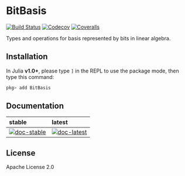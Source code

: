 # BitBasis

[![Build Status](https://travis-ci.com/QuantumBFS/BitBasis.jl.svg?branch=master)](https://travis-ci.com/QuantumBFS/BitBasis.jl)
[![Codecov](https://codecov.io/gh/QuantumBFS/BitBasis.jl/branch/master/graph/badge.svg)](https://codecov.io/gh/QuantumBFS/BitBasis.jl)
[![Coveralls](https://coveralls.io/repos/github/QuantumBFS/BitBasis.jl/badge.svg?branch=master)](https://coveralls.io/github/QuantumBFS/BitBasis.jl?branch=master)

Types and operations for basis represented by bits in linear algebra.

## Installation

In Julia **v1.0+**, please type `]` in the REPL to use the package mode, then type this command:

```julia
pkg> add BitBasis
```

## Documentation

| stable | latest |
|:-------|:-------|
|[![doc-stable](https://img.shields.io/badge/docs-stable-blue.svg)](http://quantumbfs.github.io/BitBasis.jl/stable)|[![doc-latest](https://img.shields.io/badge/docs-latest-blue.svg)](http://quantumbfs.github.io/BitBasis.jl/latest)|


## License

Apache License 2.0
